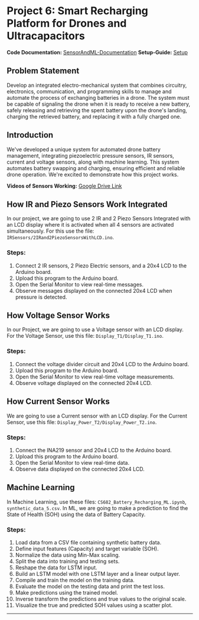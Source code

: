 # Project 6: Smart Recharging Platform for Drones and Ultracapacitors

**Code Documentation:** [SensorAndML-Documentation](https://mauliksavalia.github.io/SensorAndML-Documentation/index.html)
**Setup-Guide:** [Setup](file:///Users/msavalia/Desktop/Documentation/Setup.html)
## Problem Statement
Develop an integrated electro-mechanical system that combines circuitry, electronics, communication, and programming skills to manage and automate the process of exchanging batteries in a drone. The system must be capable of signaling the drone when it is ready to receive a new battery, safely releasing and retrieving the spent battery upon the drone's landing, charging the retrieved battery, and replacing it with a fully charged one.

## Introduction
We've developed a unique system for automated drone battery management, integrating piezoelectric pressure sensors, IR sensors, current and voltage sensors, along with machine learning. This system automates battery swapping and charging, ensuring efficient and reliable drone operation. We're excited to demonstrate how this project works.

**Videos of Sensors Working:** [Google Drive Link](https://drive.google.com/drive/folders/1AxMasG1DAn7S7FXbqJBiqWYhx8WE8ldV?usp=share_link)

## How IR and Piezo Sensors Work Integrated
In our project, we are going to use 2 IR and 2 Piezo Sensors Integrated with an LCD display where it is activated when all 4 sensors are activated simultaneously. For this use the file: `IRSensors/2IRand2PiezoSensorsWithLCD.ino`.

### Steps:
1. Connect 2 IR sensors, 2 Piezo Electric sensors, and a 20x4 LCD to the Arduino board.
2. Upload this program to the Arduino board.
3. Open the Serial Monitor to view real-time messages.
4. Observe messages displayed on the connected 20x4 LCD when pressure is detected.

## How Voltage Sensor Works
In our Project, we are going to use a Voltage sensor with an LCD display. For the Voltage Sensor, use this file: `Display_T1/Display_T1.ino`.

### Steps:
1. Connect the voltage divider circuit and 20x4 LCD to the Arduino board.
2. Upload this program to the Arduino board.
3. Open the Serial Monitor to view real-time voltage measurements.
4. Observe voltage displayed on the connected 20x4 LCD.

## How Current Sensor Works
We are going to use a Current sensor with an LCD display. For the Current Sensor, use this file: `Display_Power_T2/Display_Power_T2.ino`.

### Steps:
1. Connect the INA219 sensor and 20x4 LCD to the Arduino board.
2. Upload this program to the Arduino board.
3. Open the Serial Monitor to view real-time data.
4. Observe data displayed on the connected 20x4 LCD.

## Machine Learning
In Machine Learning, use these files: `CS682_Battery_Recharging_ML.ipynb`, `synthetic_data_5.csv`. In ML, we are going to make a prediction to find the State of Health (SOH) using the data of Battery Capacity.

### Steps:
1. Load data from a CSV file containing synthetic battery data.
2. Define input features (Capacity) and target variable (SOH).
3. Normalize the data using Min-Max scaling.
4. Split the data into training and testing sets.
5. Reshape the data for LSTM input.
6. Build an LSTM model with one LSTM layer and a linear output layer.
7. Compile and train the model on the training data.
8. Evaluate the model on the testing data and print the test loss.
9. Make predictions using the trained model.
10. Inverse transform the predictions and true values to the original scale.
11. Visualize the true and predicted SOH values using a scatter plot.

---

